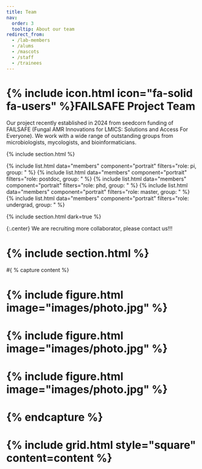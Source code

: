 ```yaml
---
title: Team
nav:
  order: 3
  tooltip: About our team
redirect_from:
  - /lab-members
  - /alums
  - /mascots
  - /staff
  - /trainees
---
```


# {% include icon.html icon="fa-solid fa-users" %}FAILSAFE Project Team

Our project recently established in 2024 from seedcorn funding of FAILSAFE (Fungal AMR Innovations for LMICS: Solutions and Access For Everyone). We work with a wide range of outstanding groups from microbiologists, mycologists, and bioinformaticians. <br>

{% include section.html %}

{% include list.html data="members" component="portrait" filters="role: pi, group: " %}
{% include list.html data="members" component="portrait" filters="role: postdoc, group: " %}
{% include list.html data="members" component="portrait" filters="role: phd, group: " %}
{% include list.html data="members" component="portrait" filters="role: master, group: " %}
{% include list.html data="members" component="portrait" filters="role: undergrad, group: " %}

{% include section.html dark=true %}

{:.center}
We are recruiting more collaborator, please contact us!!!

# {% include section.html %}

#{ % capture content %}

# {% include figure.html image="images/photo.jpg" %}
# {% include figure.html image="images/photo.jpg" %}
# {% include figure.html image="images/photo.jpg" %}

# {% endcapture %}

# {% include grid.html style="square" content=content %}
